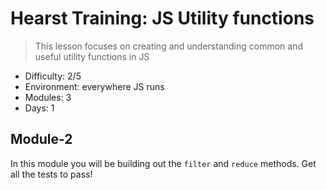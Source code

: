 # Hearst Training: JS Utility functions
> This lesson focuses on creating and understanding common and useful utility functions in JS
* Difficulty: 2/5
* Environment: everywhere JS runs
* Modules: 3
* Days: 1


## Module-2
In this module you will be building out the `filter` and `reduce` methods. Get all the tests to pass!
